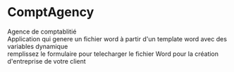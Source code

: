# ComptAgency
Agence de comptablitié <br />
Application qui genere un fichier word à partir d'un template word avec des variables dynamique <br/>
remplissez le formulaire pour telecharger le fichier Word pour la création d'entreprise de votre client 
